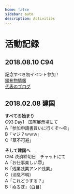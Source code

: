 ```yaml
---
home: false
sidebar: auto
description: Activities
---
```


# 活動記録

## 2018.08.10 C94
記念すべき初イベント参加！  
[頒布物情報](/archives/#_2018-06-08-c94参加します！)  
[代表のブログ](https://blog.ebiiim.com/diary/2191/)

## 2018.02.08 建国

**すべての始まり**  
C93 Day1　国際展示場にて  
A「参加申請書買いに行くぞ～🙃」  
B「マジ？ｗｗｗ」  
C「草不可避」  

**そして建国へ**  
C94 決済締切日　チャットにて  
A「お仕事楽しい😇」  
B「残業残業アンド残業」  
C（消息不明）  
A「これどうする？」  
B「ぬるぽ」（白目）
